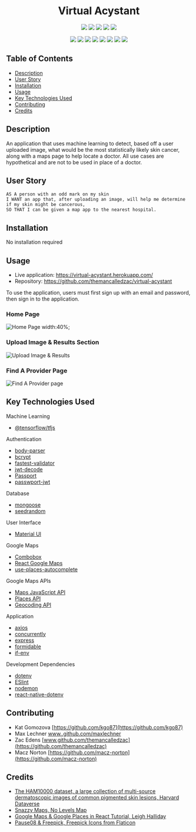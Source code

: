 <h1 align="center">Virtual Acystant</h1>

<p align="center">
    <img src="https://img.shields.io/github/repo-size/themancalledzac/virtual-acystant" />
    <img src="https://img.shields.io/github/languages/top/themancalledzac/virtual-acystant"  />
    <img src="https://img.shields.io/github/issues/themancalledzac/virtual-acystant" />
    <img src="https://img.shields.io/github/last-commit/themancalledzac/virtual-acystant" >
    <img src="https://img.shields.io/travis/com/themancalledzac/Student-Management-System/main" >

</p>
  
<p align="center">
    <img src="https://img.shields.io/badge/Javascript-red" />
    <img src="https://img.shields.io/badge/React-orange"  />
    <img src="https://img.shields.io/badge/-Axios-yellow" />
    <img src="https://img.shields.io/badge/-Express-blue" >
    <img src="https://img.shields.io/badge/-Mongoose-teal" />
    <img src="https://img.shields.io/badge/-Passport-blue" />
    <img src="https://img.shields.io/badge/-Material UI-indigo" />
    <img src="https://img.shields.io/badge/-Tensorflow-violet" />
</p>

## Table of Contents

- [Description](#description)
- [User Story](#user-story)
- [Installation](#installation)
- [Usage](#usage)
- [Key Technologies Used](#key-technologies-used)
- [Contributing](#contributing)
- [Credits](#credits)

## Description

An application that uses machine learning to detect, based off a user uploaded image, what would be the most statistically likely skin cancer, along with a maps page to help locate a doctor.  All use cases are hypothetical and are not to be used in place of a doctor.

## User Story

```
AS A person with an odd mark on my skin
I WANT an app that, after uploading an image, will help me determine if my skin might be cancerous,
SO THAT I can be given a map app to the nearest hospital.
```

## Installation

No installation required

## Usage

* Live application: https://virtual-acystant.herokuapp.com/
* Repository: https://github.com/themancalledzac/virtual-acystant

To use the application, users must first sign up with an email and password, then sign in to the application.

### Home Page
![Home Page](https://user-images.githubusercontent.com/71162422/112768288-434cac80-8fd0-11eb-9faa-829b9be64a80.png)
    width:40%;

### Upload Image & Results Section
![Upload Image & Results](https://user-images.githubusercontent.com/71162422/112768302-55c6e600-8fd0-11eb-9889-28d02f1130b8.png)

### Find A Provider Page
![Find A Provider page](https://user-images.githubusercontent.com/71162422/112768311-61b2a800-8fd0-11eb-80a6-183d796f67f0.png)

## Key Technologies Used

Machine Learning
* [@tensorflow/tfjs](https://www.npmjs.com/package/@tensorflow/tfjs)

Authentication
* [body-parser](https://www.npmjs.com/package/body-parser)
* [bcrypt](https://www.npmjs.com/package/bcrypt)
* [fastest-validator](https://www.npmjs.com/package/fastest-validator)
* [jwt-decode](https://www.npmjs.com/package/jwt-decode)
* [Passport](http://www.passportjs.org/)
* [passwport-jwt](http://www.passportjs.org/packages/passport-jwt/)

Database
* [mongoose](https://mongoosejs.com/)
* [seedrandom](https://www.npmjs.com/package/seedrandom)

User Interface
* [Material UI](https://material-ui.com/)

Google Maps
* [Combobox](https://reach.tech/combobox/)
* [React Google Maps](https://www.npmjs.com/package/@react-google-maps/api)
* [use-places-autocomplete](https://www.npmjs.com/package/use-places-autocomplete)

Google Maps APIs
* [Maps JavaScript API](https://developers.google.com/maps/documentation/javascript/overview)
* [Places API](https://developers.google.com/maps/documentation/places/web-service/overview)
* [Geocoding API](https://developers.google.com/maps/documentation/geocoding/overview)

Application
* [axios](https://www.npmjs.com/package/axios)
* [concurrently](https://www.npmjs.com/package/concurrently)
* [express](https://www.npmjs.com/package/express)
* [formidable](https://www.npmjs.com/package/formidable)
* [if-env](https://www.npmjs.com/package/if-env)

Development Dependencies
* [dotenv](https://www.npmjs.com/package/dotenv)
* [ESlint](https://eslint.org/)
* [nodemon](https://www.npmjs.com/package/nodemon)
* [react-native-dotenv](https://www.npmjs.com/package/react-native-dotenv)

## Contributing
* Kat Gomozova [https://github.com/kgo87](https://github.com/kgo87)
* Max Lechner [www..github.com/maxlechner](https://github.com/maxlechner)
* Zac Edens [www.github.com/themancalledzac](https://github.com/themancalledzac)
* Macz Norton [https://github.com/macz-norton](https://github.com/macz-norton)

## Credits
* [The HAM10000 dataset, a large collection of multi-source dermatoscopic images of common pigmented skin lesions, Harvard Dataverse](https://dataverse.harvard.edu/dataset.xhtml?persistentId=doi:10.7910/DVN/DBW86T)
* [Snazzy Maps, No Levels Map](https://snazzymaps.com/style/287670/no-levels)
* [Google Maps & Google Places in React Tutorial, Leigh Halliday](https://www.youtube.com/watch?v=WZcxJGmLbSo)
* [Pause08 & Freepick, Freepick Icons from Flaticon](https://www.flaticon.com/)